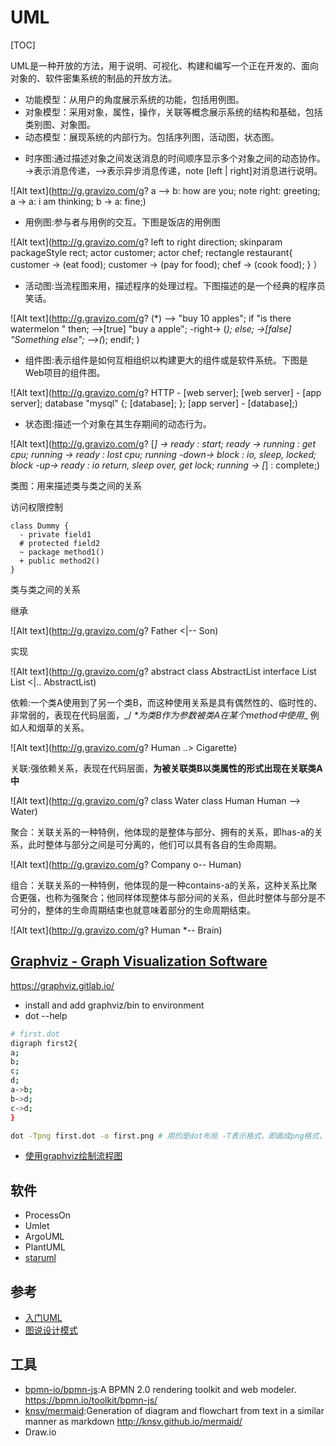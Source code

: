 # UML

[TOC]

UML是一种开放的方法，用于说明、可视化、构建和编写一个正在开发的、面向对象的、软件密集系统的制品的开放方法。

- 功能模型：从用户的角度展示系统的功能，包括用例图。
- 对象模型：采用对象，属性，操作，关联等概念展示系统的结构和基础，包括类别图、对象图。
- 动态模型：展现系统的内部行为。包括序列图，活动图，状态图。

* 时序图:通过描述对象之间发送消息的时间顺序显示多个对象之间的动态协作。 ->表示消息传递，-->表示异步消息传递，note [left | right]对消息进行说明。

![Alt text](http://g.gravizo.com/g?
  a --> b: how are you;
  note right: greeting;
  a -> a: i am thinking;
  b -> a: fine;)

* 用例图:参与者与用例的交互。下图是饭店的用例图

![Alt text](http://g.gravizo.com/g?
  left to right direction;
  skinparam packageStyle rect;
  actor customer;
  actor chef;
  rectangle restaurant{
  customer -> (eat food); customer -> (pay for food); chef -> (cook food); } ）

* 活动图:当流程图来用，描述程序的处理过程。下图描述的是一个经典的程序员笑话。

![Alt text](http://g.gravizo.com/g?
  (*) --> "buy 10 apples"; if "is there watermelon " then; -->[true] "buy a apple"; -right-> (_); else; ->[false] "Something else"; -->(_); endif; )

* 组件图:表示组件是如何互相组织以构建更大的组件或是软件系统。下图是Web项目的组件图。

![Alt text](http://g.gravizo.com/g?
  HTTP - [web server];
  [web server] - [app server];
  database "mysql" {;
  [database];
  };
  [app server] - [database];)

* 状态图:描述一个对象在其生存期间的动态行为。

![Alt text](http://g.gravizo.com/g?
  [*] -> ready : start;
  ready -> running : get cpu;
  running -> ready : lost cpu;
  running -down-> block : io, sleep, locked;
  block -up-> ready : io return, sleep over, get lock;
  running -> [*] : complete;)

类图：用来描述类与类之间的关系

访问权限控制

```
class Dummy {
  - private field1
  # protected field2
  ~ package method1()
  + public method2()
}
```

类与类之间的关系

继承

![Alt text](http://g.gravizo.com/g?
    Father <|-- Son)

实现

![Alt text](http://g.gravizo.com/g?
    abstract class AbstractList
    interface List
    List <|.. AbstractList)

依赖:一个类A使用到了另一个类B，而这种使用关系是具有偶然性的、临时性的、非常弱的，表现在代码层面，_/ _*为类B作为参数被类A在某个method中使用__ 例如人和烟草的关系。

![Alt text](http://g.gravizo.com/g?
    Human ..> Cigarette)

关联:强依赖关系，表现在代码层面，**为被关联类B以类属性的形式出现在关联类A中**

![Alt text](http://g.gravizo.com/g?
    class Water
    class Human
    Human --> Water)

聚合：关联关系的一种特例，他体现的是整体与部分、拥有的关系，即has-a的关系，此时整体与部分之间是可分离的，他们可以具有各自的生命周期。

![Alt text](http://g.gravizo.com/g?
    Company o-- Human)

组合：关联关系的一种特例，他体现的是一种contains-a的关系，这种关系比聚合更强，也称为强聚合；他同样体现整体与部分间的关系，但此时整体与部分是不可分的，整体的生命周期结束也就意味着部分的生命周期结束。

![Alt text](http://g.gravizo.com/g?
    Human *-- Brain)

## [Graphviz - Graph Visualization Software](http://www.graphviz.org/gallery/)

https://graphviz.gitlab.io/

* install and add  graphviz/bin to environment
* dot --help

```sh
# first.dot
digraph first2{
a;
b;
c;
d;
a->b;
b->d;
c->d;
}

dot -Tpng first.dot -o first.png # 用的是dot布局 -T表示格式，即画成png格式，-o表示output
```

* [使用graphviz绘制流程图](http://icodeit.org/2012/01/%E4%BD%BF%E7%94%A8graphviz%E7%BB%98%E5%88%B6%E6%B5%81%E7%A8%8B%E5%9B%BE/)

## 软件

- ProcessOn
- Umlet
- ArgoUML
- PlantUML
- [staruml](https://sourceforge.net/projects/staruml/)

## 参考

- [入门UML](http://www.jianshu.com/p/1256e2643923)
- [图说设计模式](http://design-patterns.readthedocs.io/zh_CN/latest/index.html)

## 工具

* [bpmn-io/bpmn-js](https://github.com/bpmn-io/bpmn-js):A BPMN 2.0 rendering toolkit and web modeler. https://bpmn.io/toolkit/bpmn-js/
* [knsv/mermaid](https://github.com/knsv/mermaid):Generation of diagram and flowchart from text in a similar manner as markdown http://knsv.github.io/mermaid/
* Draw.io
